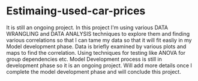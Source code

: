 # Estimaing-used-car-prices
It is still an ongoing project. In this project I'm using various DATA WRANGLING and DATA ANALYSIS techniques to explore them and finding various correlations so that I can tame my data so that it will fit easliy in my Model development phase.
Data is briefly examined by various plots and maps to find the correlation.
Using techniques for testing like ANOVA for group dependencies etc.
Model Development process is still in development phase so it is an ongoing project.
Will add more details once I complete the model development phase and will conclude this project.
